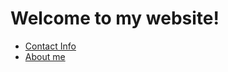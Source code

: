 # Welcome to my website!
<ul>
        <li><a href="./contact">Contact Info</a></li>
        <li><a href="./aboutme">About me</a></li>
</ul>